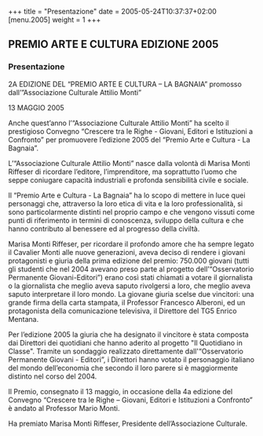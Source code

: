 +++
title = "Presentazione"
date = 2005-05-24T10:37:37+02:00
[menu.2005]
weight = 1
+++
## PREMIO ARTE E CULTURA EDIZIONE 2005

### Presentazione

2A EDIZIONE DEL “PREMIO ARTE E CULTURA – LA BAGNAIA”
promosso dall’”Associazione Culturale Attilio Monti”

13 MAGGIO 2005

Anche quest’anno l’“Associazione Culturale Attilio Monti” ha scelto il prestigioso Convegno “Crescere tra le Righe - Giovani, Editori e Istituzioni a Confronto” per promuovere l’edizione 2005 del “Premio Arte e Cultura - La Bagnaia”.

L’“Associazione Culturale Attilio Monti” nasce dalla volontà di Marisa Monti Riffeser di ricordare l’editore, l’imprenditore, ma soprattutto l’uomo che seppe coniugare capacità industriali e profonda sensibilità civile e sociale.

Il “Premio Arte e Cultura - La Bagnaia” ha lo scopo di mettere in luce quei personaggi che, attraverso la loro etica di vita e la loro professionalità, si sono particolarmente distinti nel proprio campo e che vengono vissuti come punti di riferimento in termini di conoscenza, sviluppo della cultura e che hanno contributo al benessere ed al progresso della civiltà.

Marisa Monti Riffeser, per ricordare il profondo amore che ha sempre legato il Cavalier Monti alle nuove generazioni, aveva deciso di rendere i giovani protagonisti e giuria della prima edizione del premio: 750.000 giovani (tutti gli studenti che nel 2004 avevano preso parte al progetto dell’“Osservatorio Permanente Giovani-Editori”) erano così stati chiamati a votare il giornalista o la giornalista che meglio aveva saputo rivolgersi a loro, che meglio aveva saputo interpretare il loro mondo.
La giovane giuria scelse due vincitori: una grande firma della carta stampata, il Professor Francesco Alberoni, ed un protagonista della comunicazione televisiva, il Direttore del TG5 Enrico Mentana.

Per l’edizione 2005 la giuria che ha designato il vincitore è stata composta dai Direttori dei quotidiani che hanno aderito al progetto "Il Quotidiano in Classe". Tramite un sondaggio realizzato direttamente dall'“Osservatorio Permanente Giovani - Editori”, i Direttori hanno votato il personaggio italiano del mondo dell’economia che secondo il loro parere si è maggiormente distinto nel corso del 2004.

Il Premio, consegnato il 13 maggio, in occasione della 4a edizione del Convegno “Crescere tra le Righe – Giovani, Editori e Istituzioni a Confronto” è andato al Professor Mario Monti.

Ha premiato Marisa Monti Riffeser, Presidente dell’Associazione Culturale.
